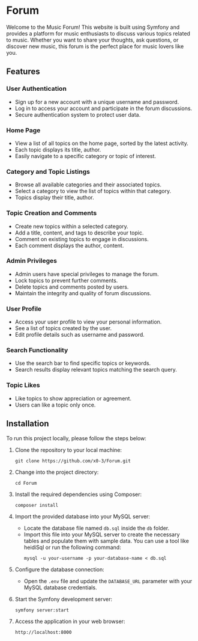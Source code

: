 # Forum

Welcome to the Music Forum! This website is built using Symfony and provides a platform for music enthusiasts to discuss various topics related to music. Whether you want to share your thoughts, ask questions, or discover new music, this forum is the perfect place for music lovers like you.

## Features

### User Authentication
- Sign up for a new account with a unique username and password.
- Log in to access your account and participate in the forum discussions.
- Secure authentication system to protect user data.

### Home Page
- View a list of all topics on the home page, sorted by the latest activity.
- Each topic displays its title, author.
- Easily navigate to a specific category or topic of interest.

### Category and Topic Listings
- Browse all available categories and their associated topics.
- Select a category to view the list of topics within that category.
- Topics display their title, author.

### Topic Creation and Comments
- Create new topics within a selected category.
- Add a title, content, and tags to describe your topic.
- Comment on existing topics to engage in discussions.
- Each comment displays the author, content.

### Admin Privileges
- Admin users have special privileges to manage the forum.
- Lock topics to prevent further comments.
- Delete topics and comments posted by users.
- Maintain the integrity and quality of forum discussions.

### User Profile
- Access your user profile to view your personal information.
- See a list of topics created by the user.
- Edit profile details such as username and password.

### Search Functionality
- Use the search bar to find specific topics or keywords.
- Search results display relevant topics matching the search query.

### Topic Likes
- Like topics to show appreciation or agreement.
- Users can like a topic only once.

## Installation

To run this project locally, please follow the steps below:

1. Clone the repository to your local machine:
   ```
   git clone https://github.com/x0-3/Forum.git
   ```

2. Change into the project directory:
   ```
   cd Forum
   ```

3. Install the required dependencies using Composer:
   ```
   composer install
   ```

4. Import the provided database into your MySQL server:
   - Locate the database file named `db.sql` inside the `db` folder.
   - Import this file into your MySQL server to create the necessary tables and populate them with sample data. You can use a tool like heidiSql or run the following command:
     ```
     mysql -u your-username -p your-database-name < db.sql
     ```

5. Configure the database connection:
   - Open the `.env` file and update the `DATABASE_URL` parameter with your MySQL database credentials.

7. Start the Symfony development server:
   ```
   symfony server:start
   ```

8. Access the application in your web browser:
   ```
   http://localhost:8000
   ```
